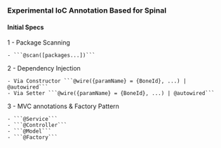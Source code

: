 ### Experimental IoC Annotation Based for Spinal

#### Initial Specs

1 - Package Scanning

	- ```@scan([packages...])```


2 - Dependency Injection

	- Via Constructor ```@wire({paramName} = {BoneId}, ...) | @autowired```
	- Via Setter ```@wire({paramName} = {BoneId}, ...) | @autowired```


3 - MVC annotations & Factory Pattern

	- ```@Service```
	- ```@Controller```
	- ```@Model```
	- ```@Factory```
